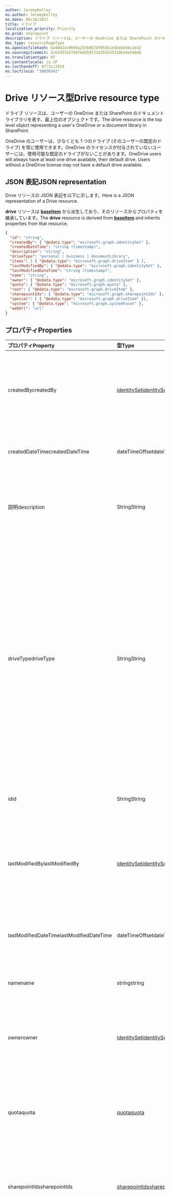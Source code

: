 ```yaml
---
author: JeremyKelley
ms.author: JeremyKelley
ms.date: 09/10/2017
title: ドライブ
localization_priority: Priority
ms.prod: sharepoint
description: ドライブ リソースは、ユーザーの OneDrive または SharePoint のドキュメント ライブラリを表す、最上位レベルのオブジェクトです。
doc_type: resourcePageType
ms.openlocfilehash: ba40d2ac0605a255b0b7df05db1e5bebb68c2e42
ms.sourcegitcommit: 2c62457e57467b8d50f21b255b553106a9a5d8d6
ms.translationtype: HT
ms.contentlocale: ja-JP
ms.lasthandoff: 07/31/2019
ms.locfileid: "36030542"
---
```

# <a name="drive-resource-type"></a><span data-ttu-id="a0069-103">Drive リソース型</span><span class="sxs-lookup"><span data-stu-id="a0069-103">Drive resource type</span></span>

<span data-ttu-id="a0069-104">ドライブ リソースは、ユーザーの OneDrive または SharePoint のドキュメント ライブラリを表す、最上位のオブジェクトです。</span><span class="sxs-lookup"><span data-stu-id="a0069-104">The drive resource is the top level object representing a user's OneDrive or a document library in SharePoint.</span></span>

<span data-ttu-id="a0069-p101">OneDrive のユーザーは、少なくとも 1 つのドライブ (そのユーザーの既定のドライブ) を常に使用できます。OneDrive のライセンスが付与されていないユーザーには、使用可能な既定のドライブがないことがあります。</span><span class="sxs-lookup"><span data-stu-id="a0069-p101">OneDrive users will always have at least one drive available, their default drive. Users without a OneDrive license may not have a default drive available.</span></span>

## <a name="json-representation"></a><span data-ttu-id="a0069-107">JSON 表記</span><span class="sxs-lookup"><span data-stu-id="a0069-107">JSON representation</span></span>

<span data-ttu-id="a0069-108">Drive リソースの JSON 表記を以下に示します。</span><span class="sxs-lookup"><span data-stu-id="a0069-108">Here is a JSON representation of a Drive resource.</span></span>

<span data-ttu-id="a0069-109">**drive** リソースは [**baseItem**](baseitem.md) から派生しており、そのリソースからプロパティを継承しています。</span><span class="sxs-lookup"><span data-stu-id="a0069-109">The **drive** resource is derived from [**baseItem**](baseitem.md) and inherits properties from that resource.</span></span>

<!--{
  "blockType": "resource",
  "optionalProperties": [
    "activities",
    "createdBy",
    "createdDateTime",
    "description",
    "lastModifiedBy",
    "lastModifiedDateTime",
    "name",
    "webUrl",
    "items",
    "root",
    "sharepointIds",
    "special",
    "system"
  ],
  "keyProperty": "id",
  "baseType": "microsoft.graph.baseItem",
  "@odata.type": "microsoft.graph.drive"
}-->

```json
{
  "id": "string",
  "createdBy": { "@odata.type": "microsoft.graph.identitySet" },
  "createdDateTime": "string (timestamp)",
  "description": "string",
  "driveType": "personal | business | documentLibrary",
  "items": [ { "@odata.type": "microsoft.graph.driveItem" } ],
  "lastModifiedBy": { "@odata.type": "microsoft.graph.identitySet" },
  "lastModifiedDateTime": "string (timestamp)",
  "name": "string",
  "owner": { "@odata.type": "microsoft.graph.identitySet" },
  "quota": { "@odata.type": "microsoft.graph.quota" },
  "root": { "@odata.type": "microsoft.graph.driveItem" },
  "sharepointIds": { "@odata.type": "microsoft.graph.sharepointIds" },
  "special": [ { "@odata.type": "microsoft.graph.driveItem" }],
  "system": { "@odata.type": "microsoft.graph.systemFacet" },
  "webUrl": "url"
}
```

## <a name="properties"></a><span data-ttu-id="a0069-110">プロパティ</span><span class="sxs-lookup"><span data-stu-id="a0069-110">Properties</span></span>

| <span data-ttu-id="a0069-111">プロパティ</span><span class="sxs-lookup"><span data-stu-id="a0069-111">Property</span></span>             | <span data-ttu-id="a0069-112">型</span><span class="sxs-lookup"><span data-stu-id="a0069-112">Type</span></span>                          | <span data-ttu-id="a0069-113">説明</span><span class="sxs-lookup"><span data-stu-id="a0069-113">Description</span></span>                                                                                                                                                                                                                      |
| :------------------- | :---------------------------- | :------------------------------------------------------------------------------------------------------------------------------------------------------------------------------------------------------------------------------- |
| <span data-ttu-id="a0069-114">createdBy</span><span class="sxs-lookup"><span data-stu-id="a0069-114">createdBy</span></span>            | <span data-ttu-id="a0069-115">[identitySet][]</span><span class="sxs-lookup"><span data-stu-id="a0069-115">[identitySet][]</span></span>               | <span data-ttu-id="a0069-p102">アイテムを作成したユーザーの ID、デバイス、アプリケーション。読み取り専用です。</span><span class="sxs-lookup"><span data-stu-id="a0069-p102">Identity of the user, device, or application which created the item. Read-only.</span></span>                                                                                                                                                  |
| <span data-ttu-id="a0069-118">createdDateTime</span><span class="sxs-lookup"><span data-stu-id="a0069-118">createdDateTime</span></span>      | <span data-ttu-id="a0069-119">dateTimeOffset</span><span class="sxs-lookup"><span data-stu-id="a0069-119">dateTimeOffset</span></span>                | <span data-ttu-id="a0069-p103">アイテム作成の日時。読み取り専用です。</span><span class="sxs-lookup"><span data-stu-id="a0069-p103">Date and time of item creation. Read-only.</span></span>                                                                                                                                                                                       |
| <span data-ttu-id="a0069-122">説明</span><span class="sxs-lookup"><span data-stu-id="a0069-122">description</span></span>          | <span data-ttu-id="a0069-123">String</span><span class="sxs-lookup"><span data-stu-id="a0069-123">String</span></span>                        | <span data-ttu-id="a0069-124">ユーザーに表示されるドライブの説明を提供します。</span><span class="sxs-lookup"><span data-stu-id="a0069-124">Provide a user-visible description of the drive.</span></span> <span data-ttu-id="a0069-125">読み取り/書き込み。</span><span class="sxs-lookup"><span data-stu-id="a0069-125">Read-write.</span></span>
| <span data-ttu-id="a0069-126">driveType</span><span class="sxs-lookup"><span data-stu-id="a0069-126">driveType</span></span>            | <span data-ttu-id="a0069-127">String</span><span class="sxs-lookup"><span data-stu-id="a0069-127">String</span></span>                        | <span data-ttu-id="a0069-p105">このリソースで表されるドライブの種類についての説明。OneDrive 個人用のドライブは `personal` を返します。OneDrive for Business は `business` を返します。SharePoint ドキュメント ライブラリは `documentLibrary` を返します。読み取り専用。</span><span class="sxs-lookup"><span data-stu-id="a0069-p105">Describes the type of drive represented by this resource. OneDrive personal drives will return `personal`. OneDrive for Business will return `business`. SharePoint document libraries will return `documentLibrary`. Read-only.</span></span> |
| <span data-ttu-id="a0069-133">id</span><span class="sxs-lookup"><span data-stu-id="a0069-133">id</span></span>                   | <span data-ttu-id="a0069-134">String</span><span class="sxs-lookup"><span data-stu-id="a0069-134">String</span></span>                        | <span data-ttu-id="a0069-p106">ドライブの一意識別子。読み取り専用。</span><span class="sxs-lookup"><span data-stu-id="a0069-p106">The unique identifier of the drive. Read-only.</span></span>                                                                                                                                                                                   |
| <span data-ttu-id="a0069-137">lastModifiedBy</span><span class="sxs-lookup"><span data-stu-id="a0069-137">lastModifiedBy</span></span>       | <span data-ttu-id="a0069-138">[identitySet][]</span><span class="sxs-lookup"><span data-stu-id="a0069-138">[identitySet][]</span></span>               | <span data-ttu-id="a0069-p107">アイテムを最終更新したユーザーの ID、デバイス、アプリケーション。読み取り専用です。</span><span class="sxs-lookup"><span data-stu-id="a0069-p107">Identity of the user, device, and application which last modified the item. Read-only.</span></span>                                                                                                                                           |
| <span data-ttu-id="a0069-141">lastModifiedDateTime</span><span class="sxs-lookup"><span data-stu-id="a0069-141">lastModifiedDateTime</span></span> | <span data-ttu-id="a0069-142">dateTimeOffset</span><span class="sxs-lookup"><span data-stu-id="a0069-142">dateTimeOffset</span></span>                | <span data-ttu-id="a0069-p108">アイテムが最後に変更された日時。読み取り専用です。</span><span class="sxs-lookup"><span data-stu-id="a0069-p108">Date and time the item was last modified. Read-only.</span></span>                                                                                                                                                                             |
| <span data-ttu-id="a0069-145">name</span><span class="sxs-lookup"><span data-stu-id="a0069-145">name</span></span>                 | <span data-ttu-id="a0069-146">string</span><span class="sxs-lookup"><span data-stu-id="a0069-146">string</span></span>                        | <span data-ttu-id="a0069-p109">アイテムの名前。読み取り/書き込み。</span><span class="sxs-lookup"><span data-stu-id="a0069-p109">The name of the item. Read-write.</span></span>                                                                                                                                                                                                |
| <span data-ttu-id="a0069-149">owner</span><span class="sxs-lookup"><span data-stu-id="a0069-149">owner</span></span>                | [<span data-ttu-id="a0069-150">identitySet</span><span class="sxs-lookup"><span data-stu-id="a0069-150">identitySet</span></span>](identityset.md) | <span data-ttu-id="a0069-p110">省略可能。ドライブを所有しているユーザー アカウント。読み取り専用です。</span><span class="sxs-lookup"><span data-stu-id="a0069-p110">Optional. The user account that owns the drive. Read-only.</span></span>                                                                                                                                                                       |
| <span data-ttu-id="a0069-154">quota</span><span class="sxs-lookup"><span data-stu-id="a0069-154">quota</span></span>                | [<span data-ttu-id="a0069-155">quota</span><span class="sxs-lookup"><span data-stu-id="a0069-155">quota</span></span>](quota.md)             | <span data-ttu-id="a0069-p111">省略可能。ドライブの記憶領域クォータに関する情報。読み取り専用です。</span><span class="sxs-lookup"><span data-stu-id="a0069-p111">Optional. Information about the drive's storage space quota. Read-only.</span></span>                                                                                                                                                          |
| <span data-ttu-id="a0069-159">sharepointIds</span><span class="sxs-lookup"><span data-stu-id="a0069-159">sharepointIds</span></span>        | <span data-ttu-id="a0069-160">[sharepointIds][]</span><span class="sxs-lookup"><span data-stu-id="a0069-160">[sharepointIds][]</span></span>             | <span data-ttu-id="a0069-p112">SharePoint REST 互換性に役立つ識別子を返します。読み取り専用です。</span><span class="sxs-lookup"><span data-stu-id="a0069-p112">Returns identifiers useful for SharePoint REST compatibility. Read-only.</span></span>                                                                                                                                                         |
| <span data-ttu-id="a0069-163">system</span><span class="sxs-lookup"><span data-stu-id="a0069-163">system</span></span>               | <span data-ttu-id="a0069-164">[systemFacet][]</span><span class="sxs-lookup"><span data-stu-id="a0069-164">[systemFacet][]</span></span>               | <span data-ttu-id="a0069-165">存在する場合は、これがシステム管理のドライブであることを示しています。</span><span class="sxs-lookup"><span data-stu-id="a0069-165">If present, indicates that this is a system-managed drive.</span></span> <span data-ttu-id="a0069-166">読み取り専用です。</span><span class="sxs-lookup"><span data-stu-id="a0069-166">Read-only.</span></span>
| <span data-ttu-id="a0069-167">webUrl</span><span class="sxs-lookup"><span data-stu-id="a0069-167">webUrl</span></span>               | <span data-ttu-id="a0069-168">string (URL)</span><span class="sxs-lookup"><span data-stu-id="a0069-168">string (url)</span></span>                  | <span data-ttu-id="a0069-p114">ブラウザーでリソースを表示するための URL。読み取り専用です。</span><span class="sxs-lookup"><span data-stu-id="a0069-p114">URL that displays the resource in the browser. Read-only.</span></span>                                                                                                                                                                        |

[identitySet]: identityset.md
[sharepointIds]: sharepointids.md
[systemFacet]: systemfacet.md

## <a name="relationships"></a><span data-ttu-id="a0069-174">リレーションシップ</span><span class="sxs-lookup"><span data-stu-id="a0069-174">Relationships</span></span>

| <span data-ttu-id="a0069-175">リレーションシップ</span><span class="sxs-lookup"><span data-stu-id="a0069-175">Relationship</span></span> | <span data-ttu-id="a0069-176">型</span><span class="sxs-lookup"><span data-stu-id="a0069-176">Type</span></span>                                 | <span data-ttu-id="a0069-177">説明</span><span class="sxs-lookup"><span data-stu-id="a0069-177">Description</span></span>
|:-------------|:-------------------------------------|:-----------------------
| <span data-ttu-id="a0069-178">items</span><span class="sxs-lookup"><span data-stu-id="a0069-178">items</span></span>        | <span data-ttu-id="a0069-179">[DriveItem](driveitem.md) コレクション</span><span class="sxs-lookup"><span data-stu-id="a0069-179">[DriveItem](driveitem.md) collection</span></span> | <span data-ttu-id="a0069-p115">ドライブに含まれているすべてのアイテム。読み取り専用。Null 許容型。</span><span class="sxs-lookup"><span data-stu-id="a0069-p115">All items contained in the drive. Read-only. Nullable.</span></span>
| <span data-ttu-id="a0069-183">root</span><span class="sxs-lookup"><span data-stu-id="a0069-183">root</span></span>         | [<span data-ttu-id="a0069-184">DriveItem</span><span class="sxs-lookup"><span data-stu-id="a0069-184">DriveItem</span></span>](driveitem.md)            | <span data-ttu-id="a0069-p116">ドライブのルート フォルダー。読み取り専用。</span><span class="sxs-lookup"><span data-stu-id="a0069-p116">The root folder of the drive. Read-only.</span></span>
| <span data-ttu-id="a0069-187">special</span><span class="sxs-lookup"><span data-stu-id="a0069-187">special</span></span>      | <span data-ttu-id="a0069-188">[DriveItem](driveitem.md) コレクション</span><span class="sxs-lookup"><span data-stu-id="a0069-188">[DriveItem](driveitem.md) collection</span></span> | <span data-ttu-id="a0069-189">OneDrive で使用可能な共通フォルダーのコレクション。</span><span class="sxs-lookup"><span data-stu-id="a0069-189">Collection of common folders available in OneDrive.</span></span> <span data-ttu-id="a0069-190">読み取り専用。</span><span class="sxs-lookup"><span data-stu-id="a0069-190">Read-only.</span></span> <span data-ttu-id="a0069-191">Null 許容型。</span><span class="sxs-lookup"><span data-stu-id="a0069-191">Nullable.</span></span>
| <span data-ttu-id="a0069-192">リスト</span><span class="sxs-lookup"><span data-stu-id="a0069-192">list</span></span>         | [<span data-ttu-id="a0069-193">List</span><span class="sxs-lookup"><span data-stu-id="a0069-193">List</span></span>](list.md)                      | <span data-ttu-id="a0069-194">SharePoint のドライブの場合は、基になるドキュメント ライブラリのリスト。</span><span class="sxs-lookup"><span data-stu-id="a0069-194">For drives in SharePoint, the underlying document library list.</span></span> <span data-ttu-id="a0069-195">読み取り専用です。</span><span class="sxs-lookup"><span data-stu-id="a0069-195">Read-only.</span></span> <span data-ttu-id="a0069-196">Null 許容型。</span><span class="sxs-lookup"><span data-stu-id="a0069-196">Nullable.</span></span>

## <a name="methods"></a><span data-ttu-id="a0069-197">メソッド</span><span class="sxs-lookup"><span data-stu-id="a0069-197">Methods</span></span>

|                        <span data-ttu-id="a0069-198">共通タスク</span><span class="sxs-lookup"><span data-stu-id="a0069-198">Common task</span></span>                         |         <span data-ttu-id="a0069-199">HTTP メソッド</span><span class="sxs-lookup"><span data-stu-id="a0069-199">HTTP method</span></span>         |
| :--------------------------------------------------------- | :-------------------------- |
| <span data-ttu-id="a0069-200">[別の Drive の Drive メタデータを取得する][drive-get]</span><span class="sxs-lookup"><span data-stu-id="a0069-200">[Get Drive metadata of another Drive][drive-get]</span></span>           | `GET /drives/{drive-id}`    |
| <span data-ttu-id="a0069-201">[ユーザーの既定のドライブのルート フォルダーを取得する][item-get]</span><span class="sxs-lookup"><span data-stu-id="a0069-201">[Get root folder for user's default Drive][item-get]</span></span>       | `GET /drive/root`           |
| <span data-ttu-id="a0069-202">[ドライブの子を一覧表示する][item-children]</span><span class="sxs-lookup"><span data-stu-id="a0069-202">[List children under the Drive][item-children]</span></span>             | `GET /drive/root/children`  |
| <span data-ttu-id="a0069-203">[ドライブ内のすべてのアイテムの変更を一覧表示する][item-changes]</span><span class="sxs-lookup"><span data-stu-id="a0069-203">[List changes for all Items in the Drive][item-changes]</span></span>    | `GET /drive/root/delta`     |
| <span data-ttu-id="a0069-204">[ドライブ内のアイテムを検索する][item-search]</span><span class="sxs-lookup"><span data-stu-id="a0069-204">[Search for Items in the Drive][item-search]</span></span>               | `GET /drive/root/search`    |
| [<span data-ttu-id="a0069-205">特殊フォルダーにアクセスする</span><span class="sxs-lookup"><span data-stu-id="a0069-205">Access special folder</span></span>](../api/drive-get-specialfolder.md) | `GET /drive/special/{name}` |

<span data-ttu-id="a0069-206">前の表では例に `/drive` を使用していますが、他のパスも有効です。</span><span class="sxs-lookup"><span data-stu-id="a0069-206">In the previous table, the examples use `/drive`, but other pathes are valid too.</span></span>

[item-resource]: driveitem.md
[identity-set]: identityset.md
[quota-facet]: quota.md
[drive-resource]: drive.md
[drive-get]: ../api/drive-get.md
[item-get]: ../api/driveitem-get.md
[item-changes]: ../api/driveitem-delta.md
[item-search]: ../api/driveitem-search.md
[item-children]: ../api/driveitem-list-children.md


<!-- {
  "type": "#page.annotation",
  "description": "Drive is a top level object for OneDrive API that provides access to the contents of a drive. ",
  "keywords": "drive,objects,resources",
  "section": "documentation",
  "suppressions": [
    "Warning: /api-reference/v1.0/resources/drive.md:
      Found potential enums in resource example that weren't defined in a table:(personal,business,documentLibrary) are in resource, but () are in table"
  ],
  "tocPath": "Drives",
  "tocBookmarks": { "Resources/Drive": "#" }
} -->

